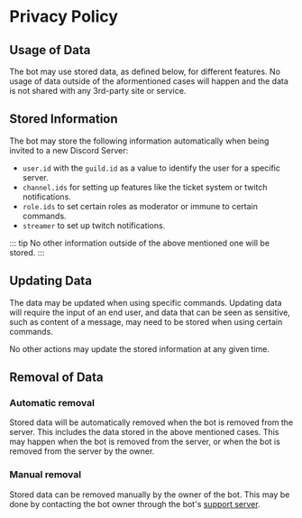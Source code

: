 # Privacy Policy

## Usage of Data

The bot may use stored data, as defined below, for different features. No usage of data outside of the aformentioned cases will happen and the data is not shared with any 3rd-party site or service.

## Stored Information

The bot may store the following information automatically when being invited to a new Discord Server:

* `user.id` with the `guild.id` as a value to identify the user for a specific server.
* `channel.ids` for setting up features like the ticket system or twitch notifications.
* `role.ids` to set certain roles as moderator or immune to certain commands.
* `streamer` to set up twitch notifications.

::: tip
    No other information outside of the above mentioned one will be stored.
:::

## Updating Data

The data may be updated when using specific commands.
Updating data will require the input of an end user, and data that can be seen as sensitive, such as content of a message, may need to be stored when using certain commands.

No other actions may update the stored information at any given time.

## Removal of Data

### Automatic removal

Stored data will be automatically removed when the bot is removed from the server. This includes the data stored in the above mentioned cases. This may happen when the bot is removed from the server, or when the bot is removed from the server by the owner.

### Manual removal

Stored data can be removed manually by the owner of the bot. This may be done by contacting the bot owner through the bot's [support server](https://discord.gg/V4SGzSwYyt).
